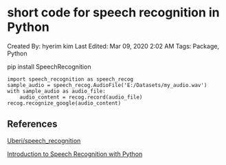 # short code for speech recognition in Python

Created By: hyerim kim
Last Edited: Mar 09, 2020 2:02 AM
Tags: Package, Python

pip install SpeechRecognition

    import speech_recognition as speech_recog 
    sample_audio = speech_recog.AudioFile('E:/Datasets/my_audio.wav')
    with sample_audio as audio_file:
        audio_content = recog.record(audio_file)
    recog.recognize_google(audio_content)

## References

[Uberi/speech_recognition](https://github.com/Uberi/speech_recognition)

[Introduction to Speech Recognition with Python](https://stackabuse.com/introduction-to-speech-recognition-with-python/)

